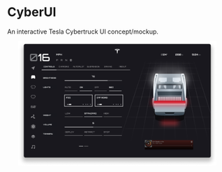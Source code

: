# CyberUI
An interactive Tesla Cybertruck UI concept/mockup.

<p align="center">
  <img src="Screenshot Previews/Cyber_UI_Screenshot_1.png" width="90%">
</p>
